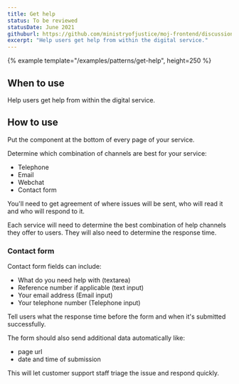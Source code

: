 ```yaml
---
title: Get help
status: To be reviewed
statusDate: June 2021
githuburl: https://github.com/ministryofjustice/moj-frontend/discussions/718
excerpt: "Help users get help from within the digital service."
---
```


{% example template="/examples/patterns/get-help", height=250 %}

## When to use

Help users get help from within the digital service.

## How to use

Put the component at the bottom of every page of your service.

Determine which combination of channels are best for your service:

- Telephone
- Email
- Webchat
- Contact form

You'll need to get agreement of where issues will be sent, who will read it and who will respond to it.

Each service will need to determine the best combination of help channels they offer to users. They will also need to determine the response time.

### Contact form

Contact form fields can include:

- What do you need help with (textarea)
- Reference number if applicable (text input)
- Your email address (Email input)
- Your telephone number (Telephone input)

Tell users what the response time before the form and when it's submitted successfully.

The form should also send additional data automatically like:

- page url
- date and time of submission

This will let customer support staff triage the issue and respond quickly.
